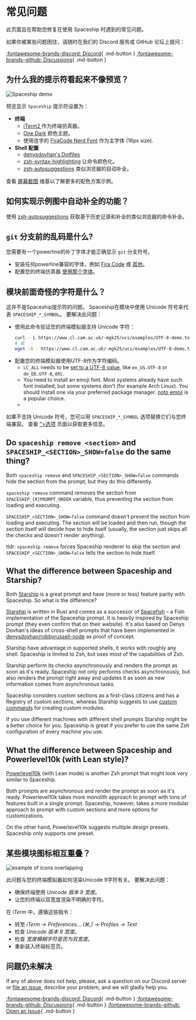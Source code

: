 # 常见问题

此页面旨在帮助您修复在使用 Spaceship 时遇到的常见问题。

如果你被某些问题困住，请随时在我们的 Discord 服务或 GitHub 论坛上提问：

[:fontawesome-brands-discord: Discord][discord]{ .md-button }
[:fontawesome-brands-github: Discussions][discussions]{ .md-button }

## 为什么我的提示符看起来不像预览？

<div class="terminal-demo">
  <script id="asciicast-513451" src="https://asciinema.org/a/513451.js" data-autoplay="true" data-loop="true" data-preload="true" async></script>
  <noscript>
    <object class="asciicast" type="image/svg+xml" data="/assets/images/spaceship-demo.svg">
      <img src="/assets/images/spaceship-demo.gif" alt="Spaceship demo" />
    </object>
  </noscript>
</div>

预览显示 `Spaceship` 提示符设置为：

- **终端**
    - [ iTerm2 ](https://iterm2.com/)作为终端仿真器。
    - [One Dark](https://www.npmjs.com/package/hyperterm-atom-dark) 颜色主题。
    - 使用连字的 [FiraCode Nerd Font](https://www.nerdfonts.com/font-downloads) 作为主字体 (16px size).
- **Shell 配置**
    - [denysdovhan's Dotfiles](https://github.com/denysdovhan/dotfiles)
    - [zsh-syntax-highlighting](https://github.com/zsh-users/zsh-syntax-highlighting) 让命令颜色化。
    - [zsh-autosuggestions](https://github.com/zsh-users/zsh-autosuggestions) 类似浏览器的自动补全。

查看 [屏幕截图](https://github.com/spaceship-prompt/spaceship-prompt/wiki/Screenshots) 维基以了解更多的配色方案示例。

## 如何实现示例图中自动补全的功能？

使用 [zsh-autosuggestions](https://github.com/zsh-users/zsh-autosuggestions) 获取基于历史记录和补全的类似浏览器的命令补全。

## `git` 分支前的乱码是什么?

您需要有一个powerline的补丁字体才能正确显示 `git` 分支符号。

- 安装任何powerline兼容的字体，例如 [Fira Code](https://github.com/tonsky/FiraCode) 或 [其他](https://github.com/powerline/fonts)。
- 配置您的终端仿真器 [使用那个字体](https://powerline.readthedocs.io/en/master/troubleshooting/osx.html)。

## 模块前面奇怪的字符是什么？

这并不是Spaceship提示符的问题。 Spaceship在模块中使用 Unicode 符号来代表 `SPACESHIP_*_SYMBOL`。 要解决此问题：

- 使用此命令验证您的终端模拟器支持 Unicode 字符：
  ```zsh
  curl - L https://www.cl.cam.ac.uk/~mgk25/ucs/examples/UTF-8-demo.txt
  # 或
  wget -O - https://www.cl.cam.ac.uk/~mgk25/ucs/examples/UTF-8-demo.txt
  ```
- 配置您的终端模拟器使用UTF-8作为字符编码。
  - `LC_ALL` needs to be [set to a UTF-8 value](https://www.tecmint.com/set-system-locales-in-linux/), like `en_US.UTF-8` or `de_DE.UTF-8`, etc.
  - You need to install an emoji font. Most systems already have such font installed, but some systems don't (for example Arch Linux). You should install one via your preferred package manager. [noto emoji](https://www.google.com/get/noto/help/emoji) is a popular choice.
  -

如果不支持 Unicode 符号，您可以用 `SPACESHIP_*_SYMBOL` 选项替换它们与您终端兼容。 查看 [">选项](/config/intro) 页面以获取更多信息。

## Do `spaceship remove <section>` and `SPACESHIP_<SECTION>_SHOW=false` do the same thing?

Both `spaceship remove` and `SPACESHIP_<SECTION>_SHOW=false` commands hide the section from the prompt, but they do this differently.

`spaceship remove` command removes the section from `SPACESHIP_[R]PROMPT_ORDER` variable, thus preventing the section from loading and executing.

`SPACESHIP_<SECTION>_SHOW=false` command doesn't prevent the section from loading and executing. The section will be loaded and then run, though the section itself will decide how to hide itself (usually, the section just skips all the checks and doesn't render anything).

tldr: `spaceship remove` forces Spaceship renderer to skip the section and `SPACESHIP_<SECTION>_SHOW=false` tells the section to hide itself.

## What the difference between Spaceship and Starship?

Both [Starship](https://starship.rs) is a great prompt and have (more or less) feature parity with Spaceship. So what is the difference?

[Starship](https://starship.rs) is written in Rust and comes as a successor of [Spacefish](https://spacefish.matchai.dev/) – a Fish implementation of the Spaceship prompt. It is heavily inspired by Spaceship prompt (they even confirm that on their website). It's also based on Denys Dovhan's ideas of cross-shell prompts that have been implemented in [denysdovhan/robbyrussell-node](https://github.com/denysdovhan/robbyrussell-node) as proof of concept.

Starship have advantage in supported shells, it works with roughly any shell. Spaceship is limited to Zsh, but uses most of the capabilities of Zsh.

Starship perform its checks asynchronously and renders the prompt as soon as it's ready. Spaceship not only performs checks asynchronously, but also renders the prompt right away and updates it as soon as new information comes from asynchronous tasks.

Spaceship considers custom sections as a first-class citizens and has a Registry of custom sections, whereas Starship suggests to use [custom commands](https://starship.rs/config/#custom-commands) for creating custom modules.

If you use different machines with different shell prompts Starship might be a better choice for you. Spaceship is great if you prefer to use the same Zsh configuration of every machine you use.

## What the difference between Spaceship and Powerlevel10k (with Lean style)?

[Powerlevel10k](https://github.com/romkatv/powerlevel10k) (with Lean mode) is another Zsh prompt that might look very similar to Spaceship.

Both prompts are asynchronous and render the prompt as soon as it's ready. Powerlevel10k takes more monolith approach to prompt with tons of features built in a single prompt. Spaceship, however, takes a more modular approach to prompt with custom sections and more options for customizations.

On the other hand, Powerlevel10k suggests multiple design presets. Spaceship only supports one preset.

## 某些模块图标相互重叠？

![example of icons overlapping](https://user-images.githubusercontent.com/3459374/34945188-1f6398be-fa0b-11e7-9845-a744bc3e148d.png)

此问题与您的终端模拟器如何渲染Unicode 9字符有关。 要解决此问题：

- 确保终端使用 _Unicode 版本 9 宽度_。
- 让您的终端以双宽度渲染不明确的字符。

在 _iTerm_ 中，遵循这些指令：

- 转至 _iTerm → Preferences… (⌘,) → Profiles → Text_
- 检查 _Unicode 版本 9 宽度_。
- 检查 _宽度模糊字符是否为双宽度_。
- 重新装入终端标签页。

## 问题仍未解决

If any of above does not help, please, ask a question on our Discord server or [file an issue][issues], describe your problem, and we will gladly help you.

[:fontawesome-brands-discord: Discord][discord]{ .md-button }
[:fontawesome-brands-github: Discussions][discussions]{ .md-button }
[:fontawesome-brands-github: Open an Issue][issues]{ .md-button }

<!-- References -->

[discord]: https://discord.gg/NTQWz8Dyt9
[discussions]: https://github.com/spaceship-prompt/spaceship-prompt/discussions/
[issues]: https://github.com/spaceship-prompt/spaceship-prompt/issues/new
[issues]: https://github.com/spaceship-prompt/spaceship-prompt/issues/new
